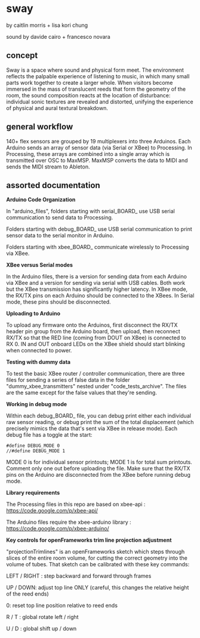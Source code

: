 sway
====

by caitlin morris + lisa kori chung

sound by davide cairo + francesco novara

concept
----


Sway is a space where sound and physical form meet. The environment reflects the palpable experience of listening to music, in which many small parts work together to create a larger whole. When visitors become immersed in the mass of translucent reeds that form the geometry of the room, the sound composition reacts at the location of disturbance: individual sonic textures are revealed and distorted, unifying the experience of physical and aural textural breakdown. 

general workflow
----


140+ flex sensors are grouped by 19 multiplexers into three Arduinos.  Each Arduino sends an array of sensor data (via Serial or XBee) to Processing.  In Processing, these arrays are combined into a single array which is transmitted over OSC to MaxMSP.  MaxMSP converts the data to MIDI and sends the MIDI stream to Ableton.

assorted documentation
----


**Arduino Code Organization**

In "arduino_files", folders starting with serial_BOARD_ use USB serial communication to send data to Processing.  

Folders starting with debug_BOARD_ use USB serial communication to print sensor data to the serial monitor in Arduino.

Folders starting with xbee_BOARD_ communicate wirelessly to Processing via XBee.

**XBee versus Serial modes**

In the Arduino files, there is a version for sending data from each Arduino via XBee and a version for sending via serial with USB cables.  Both work but the XBee transmission has significantly higher latency.  In XBee mode, the RX/TX pins on each Arduino should be connected to the XBees. In Serial mode, these pins should be disconnected.

**Uploading to Arduino**

To upload any firmware onto the Arduinos, first disconnect the RX/TX header pin group from the Arduino board, then upload, then reconnect RX/TX so that the RED line (coming from DOUT on XBee) is connected to RX 0.  IN and OUT onboard LEDs on the XBee shield should start blinking when connected to power.

**Testing with dummy data**

To test the basic XBee router / controller communication, there are three files for sending a series of false data in the folder "dummy_xbee_transmitters" nested under "code_tests_archive".  The files are the same except for the false values that they're sending.

**Working in debug mode**

Within each debug_BOARD_ file, you can debug print either each individual raw sensor reading, or debug print the sum of the total displacement (which precisely mimics the data that's sent via XBee in release mode).  Each debug file has a toggle at the start:

    #define DEBUG_MODE 0 
    //#define DEBUG_MODE 1
    
MODE 0 is for individual sensor printouts; MODE 1 is for total sum printouts.  Comment only one out before uploading the file.  Make sure that the RX/TX pins on the Arduino are disconnected from the XBee before running debug mode.

**Library requirements**

The Processing files in this repo are based on xbee-api : https://code.google.com/p/xbee-api/

The Arduino files require the xbee-arduino library : https://code.google.com/p/xbee-arduino/

**Key controls for openFrameworks trim line projection adjustment**

"projectionTrimlines" is an openFrameworks sketch which steps through slices of the entire room volume, for cutting the correct geometry into the volume of tubes.  That sketch can be calibrated with these key commands:

LEFT / RIGHT : step backward and forward through frames

UP / DOWN: adjust top line ONLY (careful, this changes the relative height of the reed ends)

0: reset top line position relative to reed ends

R / T : global rotate left / right

U / D : global shift up / down

